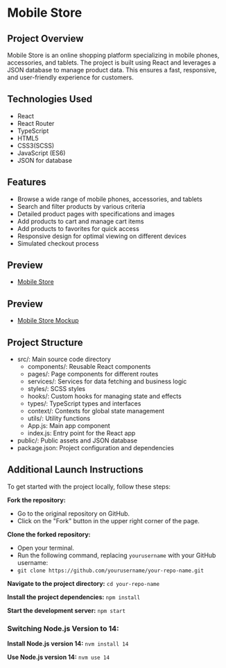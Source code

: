# Mobile Store

## Project Overview
Mobile Store is an online shopping platform specializing in mobile phones, accessories, and tablets. The project is built using React and leverages a JSON database to manage product data. This ensures a fast, responsive, and user-friendly experience for customers.

## Technologies Used
 - React
 - React Router
 - TypeScript
 - HTML5
 - CSS3(SCSS)
 - JavaScript (ES6)
 - JSON for database

 ## Features
 - Browse a wide range of mobile phones, accessories, and tablets
 - Search and filter products by various criteria
 - Detailed product pages with specifications and images
 - Add products to cart and manage cart items
 - Add products to favorites for quick access
 - Responsive design for optimal viewing on different devices
 - Simulated checkout process

## Preview
- [Mobile Store](https://khvashchenkodenys.github.io/mobile-store-react-ts/)

## Preview
- [Mobile Store Mockup](https://www.figma.com/design/7JTa0q8n3dTSAyMNaA0u8o/Phone-catalog-(V2)-Rounded-Style-3)

## Project Structure
 - src/: Main source code directory
    - components/: Reusable React components
    - pages/: Page components for different routes
    - services/: Services for data fetching and business logic
    - styles/: SCSS styles
    - hooks/: Custom hooks for managing state and effects
    - types/: TypeScript types and interfaces
    - context/: Contexts for global state management
    - utils/: Utility functions
    - App.js: Main app component
    - index.js: Entry point for the React app
 - public/: Public assets and JSON database
 - package.json: Project configuration and dependencies

## Additional Launch Instructions

To get started with the project locally, follow these steps:

**Fork the repository:**
  - Go to the original repository on GitHub.
  - Click on the "Fork" button in the upper right corner of the page.

**Clone the forked repository:**
  - Open your terminal.
  - Run the following command, replacing `yourusername` with your GitHub username:
  - `git clone https://github.com/yourusername/your-repo-name.git`

**Navigate to the project directory:**
    `cd your-repo-name`

**Install the project dependencies:**
    `npm install`

**Start the development server:**
    `npm start`

### Switching Node.js Version to 14:

  **Install Node.js version 14:**
    `nvm install 14`

  **Use Node.js version 14:**
    `nvm use 14`

